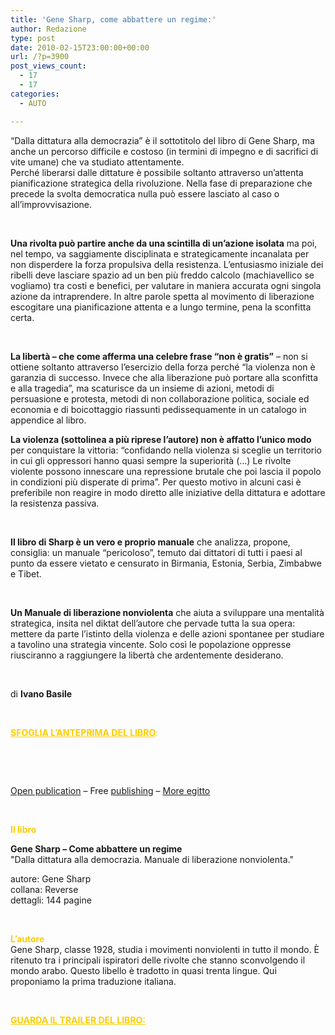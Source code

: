 ```yaml
---
title: 'Gene Sharp, come abbattere un regime:'
author: Redazione
type: post
date: 2010-02-15T23:00:00+00:00
url: /?p=3900
post_views_count:
  - 17
  - 17
categories:
  - AUTO

---
```

&ldquo;Dalla dittatura alla democrazia&rdquo; &egrave; il sottotitolo del libro di Gene Sharp, ma anche un percorso difficile e costoso (in termini di impegno e di sacrifici di vite umane) che va studiato attentamente.  
Perch&eacute; liberarsi dalle dittature &egrave; possibile soltanto attraverso un&#8217;attenta pianificazione strategica della rivoluzione. Nella fase di preparazione che precede la svolta democratica nulla pu&ograve; essere lasciato al caso o all&#8217;improvvisazione.

&nbsp;

**Una rivolta pu&ograve; partire anche da una scintilla di un&#8217;azione isolata** ma poi, nel tempo, va saggiamente disciplinata e strategicamente incanalata per non disperdere la forza propulsiva della resistenza. L&#8217;entusiasmo iniziale dei ribelli deve lasciare spazio ad un ben pi&ugrave; freddo calcolo (machiavellico se vogliamo) tra costi e benefici, per valutare in maniera accurata ogni singola azione da intraprendere. In altre parole spetta al movimento di liberazione escogitare una pianificazione attenta e a lungo termine, pena la sconfitta certa.

&nbsp;

**La libert&agrave; &ndash; che come afferma una celebre frase &ldquo;non &egrave; gratis&rdquo;** &#8211; non si ottiene soltanto attraverso l&#8217;esercizio della forza perch&eacute; &ldquo;la violenza non &egrave; garanzia di successo. Invece che alla liberazione pu&ograve; portare alla sconfitta e alla tragedia&rdquo;, ma scaturisce da un insieme di azioni, metodi di persuasione e protesta, metodi di non collaborazione politica, sociale ed economia e di boicottaggio riassunti pedissequamente in un catalogo in appendice al libro.

**La violenza (sottolinea a pi&ugrave; riprese l&#8217;autore) non &egrave; affatto l&#8217;unico modo** per conquistare la vittoria: &ldquo;confidando nella violenza si sceglie un territorio in cui gli oppressori hanno quasi sempre la superiorit&agrave; (&hellip;) Le rivolte violente possono innescare una repressione brutale che poi lascia il popolo in condizioni pi&ugrave; disperate di prima&rdquo;. Per questo motivo in alcuni casi &egrave; preferibile non reagire in modo diretto alle iniziative della dittatura e adottare la resistenza passiva.

&nbsp;

**Il libro di Sharp &egrave; un vero e proprio manuale** che analizza, propone, consiglia: un manuale &ldquo;pericoloso&rdquo;, temuto dai dittatori di tutti i paesi al punto da essere vietato e censurato in Birmania, Estonia, Serbia, Zimbabwe e Tibet.

&nbsp;

**Un Manuale di liberazione nonviolenta** che aiuta a sviluppare una mentalit&agrave; strategica, insita nel diktat dell&#8217;autore che pervade tutta la sua opera: mettere da parte l&#8217;istinto della violenza e delle azioni spontanee per studiare a tavolino una strategia vincente. Solo cos&igrave; le popolazione oppresse riusciranno a raggiungere la libert&agrave; che ardentemente desiderano.

&nbsp;

di **Ivano Basile**

&nbsp;

<span style="color: rgb(255, 204, 0);"><u><strong>SFOGLIA&nbsp;L&#8217;ANTEPRIMA DEL LIBRO</strong></u>:</span>

&nbsp;

&nbsp;

<div>
  </p> 
  
  <div style="width:650px;text-align:left;">
    <a href="https://issuu.com/Chiarelettere/docs/come_abbattere_un_regime_per_sito?mode=embed&layout=http%3A%2F%2Fskin.issuu.com%2Fv%2Flight%2Flayout.xml&showFlipBtn=true" target="_blank" rel="noopener">Open publication</a> &#8211; Free <a href="https://issuu.com" target="_blank" rel="noopener">publishing</a> &#8211; <a href="https://issuu.com/search?q=egitto" target="_blank" rel="noopener">More egitto</a>
  </div>
</div>

&nbsp;

<span style="color: rgb(255, 204, 0);"><strong>Il libro</strong></span>

**Gene Sharp &#8211; Come abbattere un regime**  
"Dalla dittatura alla democrazia. Manuale di liberazione nonviolenta."

autore: Gene Sharp  
collana: Reverse  
dettagli: 144 pagine

&nbsp;

<span style="color: rgb(255, 204, 0);"><strong>L&#8217;autore</strong></span>  
Gene Sharp, classe 1928, studia i movimenti nonviolenti in tutto il mondo. &Egrave; ritenuto tra i principali ispiratori delle rivolte che stanno sconvolgendo il mondo arabo. Questo libello &egrave; tradotto in quasi trenta lingue. Qui proponiamo la prima traduzione italiana.

&nbsp;

<span style="color: rgb(255, 204, 0);"><u><strong>GUARDA IL TRAILER DEL LIBRO:</strong></u></span>

&nbsp;

&nbsp;